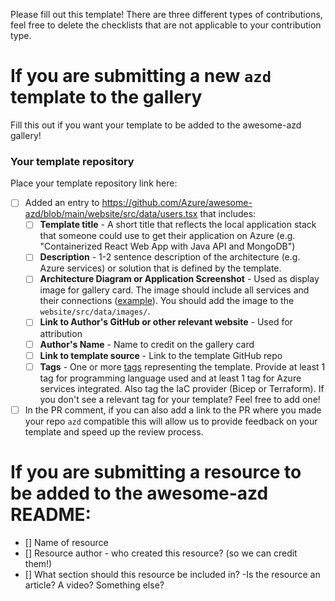 Please fill out this template! There are three different types of contributions, feel free to delete the checklists that are not applicable to your contribution type. 

# If you are submitting a new `azd` template to the gallery
Fill this out if you want your template to be added to the awesome-azd gallery!

### Your template repository
Place your template repository link here:

<!-- Please ensure that your PR includes the following metadata! All fields are mandatory unless explicitly marked as optional -->

- [ ] Added an entry to https://github.com/Azure/awesome-azd/blob/main/website/src/data/users.tsx that includes:
    - [ ] **Template title** - A short title that reflects the local application stack that someone could use to get their application on Azure (e.g. "Containerized React Web App with Java API and MongoDB")
    - [ ] **Description** - 1-2 sentence description of the architecture (e.g. Azure services) or solution that is defined by the template.
    - [ ] **Architecture Diagram or Application Screenshot** - Used as display image for gallery card. The image should include all services and their connections ([example](https://github.com/Azure-Samples/todo-csharp-sql/blob/main/assets/resources.png)). You should add the image to the `website/src/data/images/`.
    - [ ] **Link to Author's GitHub or other relevant website** - Used for attribution
    - [ ] **Author's Name** -  Name to credit on the gallery card
    - [ ] **Link to template source** - Link to the template GitHub repo 
    - [ ] **Tags** - One or more [tags](https://github.com/Azure/awesome-azd/blob/main/website/src/data/tags.tsx) representing the template. Provide at least 1 tag for programming language used and at least 1 tag for Azure services integrated. Also tag the IaC provider (Bicep or Terraform). If you don't see a relevant tag for your template? Feel free to add one!

- [ ] In the PR comment, if you can also add a link to the PR where you made your repo `azd` compatible this will allow us to provide feedback on your template and speed up the review process.

# If you are submitting a resource to be added to the awesome-azd README:
- [] Name of resource
- [] Resource author - who created this resource? (so we can credit them!)
- [] What section should this resource be included in? -Is the resource an article? A video? Something else?

<!-- Once submitted, the issue will be reviewed - we plan to do reviews on a rolling basis at regular intervals. The process will include verifying all information required for the template gallery is provided and the template works (i.e., successfully deploys to Azure with `azd up`). 
 * If we have questions or enhancements, we will add comments in issue thread (**issue stays open**)
 * If the contribution is approved, we'll merge the PR to update the gallery (**issue will then be closed**) -->
 